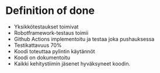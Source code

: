 # Definition of done

- Yksikkötestaukset toimivat
- Robotframework-testaus toimii
- Github Actions implementoitu ja testaa joka pushauksessa
- Testikattavuus 70%
- Koodi toteuttaa pylintin käytännöt
- Koodi on dokumentoitu
- Kaikki kehitystiimin jäsenet hyväksyneet koodin.
